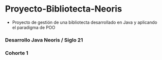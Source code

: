 # Proyecto-Bibliotecta-Neoris
- Proyecto de gestión de una bibliotecta desarrollado en Java y aplicando el paradigma de POO
### Desarrollo Java Neoris / Siglo 21 
### Cohorte 1
